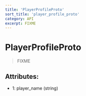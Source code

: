 ```yaml
---
title: 'PlayerProfileProto'
sort_title: 'player_profile_proto'
category: API
excerpt: FIXME
---
```


# PlayerProfileProto

> FIXME

## Attributes:

- 1: player_name (string)
